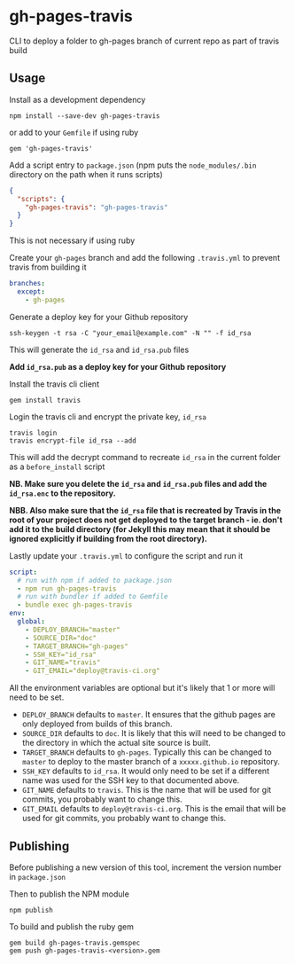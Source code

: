 # gh-pages-travis

CLI to deploy a folder to gh-pages branch of current repo as part of travis build

## Usage

Install as a development dependency

```
npm install --save-dev gh-pages-travis
```

or add to your `Gemfile` if using ruby

```
gem 'gh-pages-travis'
```

Add a script entry to `package.json` (npm puts the `node_modules/.bin` directory on the path when it runs scripts)

```json
{
  "scripts": {
    "gh-pages-travis": "gh-pages-travis"
  }
}
```

This is not necessary if using ruby

Create your `gh-pages` branch and add the following `.travis.yml` to prevent travis from building it

```yml
branches:
  except:
    - gh-pages
```

Generate a deploy key for your Github repository

```
ssh-keygen -t rsa -C "your_email@example.com" -N "" -f id_rsa
```

This will generate the `id_rsa` and `id_rsa.pub` files

**Add `id_rsa.pub` as a deploy key for your Github repository**

Install the travis cli client

```
gem install travis
```

Login the travis cli and encrypt the private key, `id_rsa`

```
travis login
travis encrypt-file id_rsa --add
```

This will add the decrypt command to recreate `id_rsa` in the current folder as a `before_install` script

**NB. Make sure you delete the `id_rsa` and `id_rsa.pub` files and add the `id_rsa.enc` to the repository.**

**NBB. Also make sure that the `id_rsa` file that is recreated by Travis in the root of your project does not get deployed to the target branch - ie. don't add it to the build directory (for Jekyll this may mean that it should be ignored explicitly if building from the root directory).**

Lastly update your `.travis.yml` to configure the script and run it

```yml
script:
  # run with npm if added to package.json
  - npm run gh-pages-travis
  # run with bundler if added to Gemfile
  - bundle exec gh-pages-travis
env:
  global:
    - DEPLOY_BRANCH="master"
    - SOURCE_DIR="doc"
    - TARGET_BRANCH="gh-pages"
    - SSH_KEY="id_rsa"
    - GIT_NAME="travis"
    - GIT_EMAIL="deploy@travis-ci.org"
```

All the environment variables are optional but it's likely that 1 or more will need to be set.

- `DEPLOY_BRANCH` defaults to `master`. It ensures that the github pages are only deployed from builds of this branch.
- `SOURCE_DIR` defaults to `doc`. It is likely that this will need to be changed to the directory in which the actual site source is built.
- `TARGET_BRANCH` defaults to `gh-pages`. Typically this can be changed to `master` to deploy to the master branch of a `xxxxx.github.io` repository.
- `SSH_KEY` defaults to `id_rsa`. It would only need to be set if a different name was used for the SSH key to that documented above.
- `GIT_NAME` defaults to `travis`. This is the name that will be used for git commits, you probably want to change this.
- `GIT_EMAIL` defaults to `deploy@travis-ci.org`. This is the email that will be used for git commits, you probably want to change this.

## Publishing

Before publishing a new version of this tool, increment the version number in `package.json`

Then to publish the NPM module

```
npm publish
```

To build and publish the ruby gem

```
gem build gh-pages-travis.gemspec
gem push gh-pages-travis-<version>.gem
```
